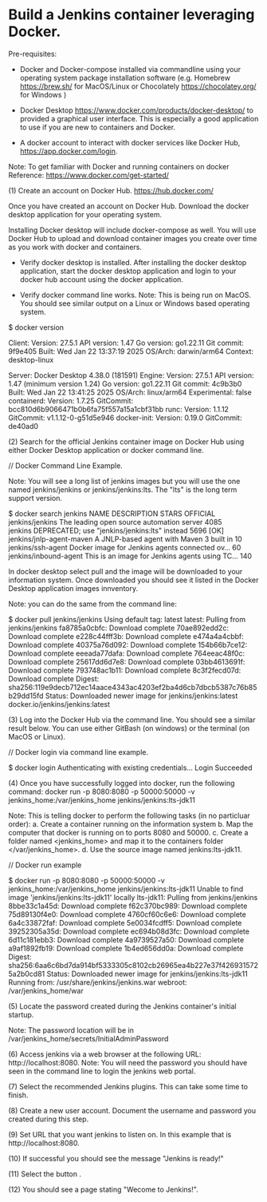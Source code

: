 # Build a Jenkins container leveraging Docker.

Pre-requisites:
- Docker and Docker-compose installed via commandline using your operating system package installation software (e.g. Homebrew https://brew.sh/ for MacOS/Linux or Chocolately https://chocolatey.org/ for Windows )

- Docker Desktop https://www.docker.com/products/docker-desktop/ to provided a graphical user interface. This is especially a good application to use if you are new to containers and Docker. 

- A docker account to interact with docker services like Docker Hub, https://app.docker.com/login.

Note: To get familiar with Docker and running containers on docker
Reference: https://www.docker.com/get-started/

(1) Create an account on Docker Hub.
https://hub.docker.com/

Once you have created an account on Docker Hub. Download the docker desktop application for your operating system.

Installing Docker desktop will include docker-compose as well. You will use Docker Hub to upload and download container
images you create over time as you work with docker and containers.

- Verify docker desktop is installed. 
After installing the docker desktop application, start the docker desktop application and login to your docker hub account
using the docker application.


- Verify docker command line works.
Note: This is being run on MacOS. You should see similar output on a Linux or Windows based operating system.

$ docker version

Client:
 Version:           27.5.1
 API version:       1.47
 Go version:        go1.22.11
 Git commit:        9f9e405
 Built:             Wed Jan 22 13:37:19 2025
 OS/Arch:           darwin/arm64
 Context:           desktop-linux

Server: Docker Desktop 4.38.0 (181591)
 Engine:
  Version:          27.5.1
  API version:      1.47 (minimum version 1.24)
  Go version:       go1.22.11
  Git commit:       4c9b3b0
  Built:            Wed Jan 22 13:41:25 2025
  OS/Arch:          linux/arm64
  Experimental:     false
 containerd:
  Version:          1.7.25
  GitCommit:        bcc810d6b9066471b0b6fa75f557a15a1cbf31bb
 runc:
  Version:          1.1.12
  GitCommit:        v1.1.12-0-g51d5e946
 docker-init:
  Version:          0.19.0
  GitCommit:        de40ad0

(2) Search for the official Jenkins container image on Docker Hub using either Docker Desktop application
or docker command line.


// Docker Command Line Example.

Note: You will see a long list of jenkins images but you will use the one named jenkins/jenkins or 
jenkins/jenkins:lts. The "lts" is the long term support version.

$ docker search jenkins
NAME                               DESCRIPTION                                     STARS     OFFICIAL
jenkins/jenkins                    The leading open source automation server       4085      
jenkins                            DEPRECATED; use "jenkins/jenkins:lts" instead   5696      [OK]
jenkins/jnlp-agent-maven           A JNLP-based agent with Maven 3 built in        10        
jenkins/ssh-agent                  Docker image for Jenkins agents connected ov…   60        
jenkins/inbound-agent              This is an image for Jenkins agents using TC…   140 

In docker desktop select pull and the image will be downloaded to your information system. Once downloaded you should see it listed in the Docker Desktop application images innventory. 

Note: you can do the same from the command line:

$ docker pull jenkins/jenkins
Using default tag: latest
latest: Pulling from jenkins/jenkins
fa8785a0cbfc: Download complete 
70ae892edd2c: Download complete 
e228c44fff3b: Download complete 
e474a4a4cbbf: Download complete 
40375a76d092: Download complete 
154b66b7ce12: Download complete 
eeeada77dafa: Download complete 
764eeac48f0c: Download complete 
25617dd6d7e8: Download complete 
03bb4613691f: Download complete 
793748ac1b11: Download complete 
8c3f2fecd07d: Download complete 
Digest: sha256:119e9decb712ec14aace4343ac4203ef2ba4d6cb7dbcb5387c76b85b29dd15fd
Status: Downloaded newer image for jenkins/jenkins:latest
docker.io/jenkins/jenkins:latest

(3) Log into the Docker Hub via the command line. You should see a similar result below.
You can use either GitBash (on windows) or the terminal (on MacOS or Linux).

// Docker login via command line example.

$ docker login
Authenticating with existing credentials...
Login Succeeded

(4) Once you have successfully logged into docker, run the following command:
docker run -p 8080:8080 -p 50000:50000 -v jenkins_home:/var/jenkins_home jenkins/jenkins:lts-jdk11

Note: 
This is telling docker to perform the following tasks (in no particluar order):
a. Create a container running on the information system
b. Map the computer that docker is running on to ports 8080 and 50000.
c. Create a folder named <jenkins_home> and map it to the containers folder </var/jenkins_home>.
d. Use the source image named jenkins:lts-jdk11.

// Docker run example

$ docker run -p 8080:8080 -p 50000:50000 -v jenkins_home:/var/jenkins_home jenkins/jenkins:lts-jdk11
Unable to find image 'jenkins/jenkins:lts-jdk11' locally
lts-jdk11: Pulling from jenkins/jenkins
8bbe33c1a45d: Download complete 
f62c370bc989: Download complete 
75d89130f4e0: Download complete 
4760cf60c6e6: Download complete 
6a4c33872faf: Download complete 
5e0034fcdff5: Download complete 
39252305a35d: Download complete 
ec694b08d3fc: Download complete 
6d11c181ebb3: Download complete 
4a9739527a50: Download complete 
a9af1892fb19: Download complete 
1b4ed656dd0a: Download complete 
Digest: sha256:6aa6c6bd7da914bf5333305c8102cb26965ea4b227e37f4269315725a2b0cd81
Status: Downloaded newer image for jenkins/jenkins:lts-jdk11
Running from: /usr/share/jenkins/jenkins.war
webroot: /var/jenkins_home/war

(5) Locate the password created during the Jenkins container's initial startup.

Note: The password location will be in /var/jenkins_home/secrets/InitialAdminPassword

(6) Access jenkins via a web browser at the following URL: http://localhost:8080.
Note: You will need the password you should have seen in the command line to login
the jenkins web portal.

(7) Select the recommended Jenkins plugins. This can take some time to finish.

(8) Create a new user account. Document the username and password you created during this step.

(9) Set URL that you want jenkins to listen on. In this example that is http://localhost:8080.

(10) If successful you should see the message "Jenkins is ready!"

(11) Select the button <start using jenkins>.

(12) You should see a page stating "Wecome to Jenkins!".





